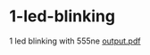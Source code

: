 # 1-led-blinking
1 led blinking with 555ne
[output.pdf](https://github.com/Meshmi2/1-led-blinking/files/11070927/output.pdf)
